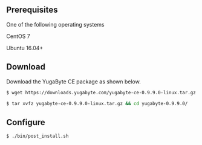 ## Prerequisites

One of the following operating systems

<i class="icon-centos"></i> CentOS 7 

<i class="icon-ubuntu"></i> Ubuntu 16.04+

## Download

Download the YugaByte CE package as shown below.


```{.sh .copy .separator-dollar}
$ wget https://downloads.yugabyte.com/yugabyte-ce-0.9.9.0-linux.tar.gz
```
```{.sh .copy .separator-dollar}
$ tar xvfz yugabyte-ce-0.9.9.0-linux.tar.gz && cd yugabyte-0.9.9.0/
```

## Configure

```{.sh .copy .separator-dollar}
$ ./bin/post_install.sh
```
